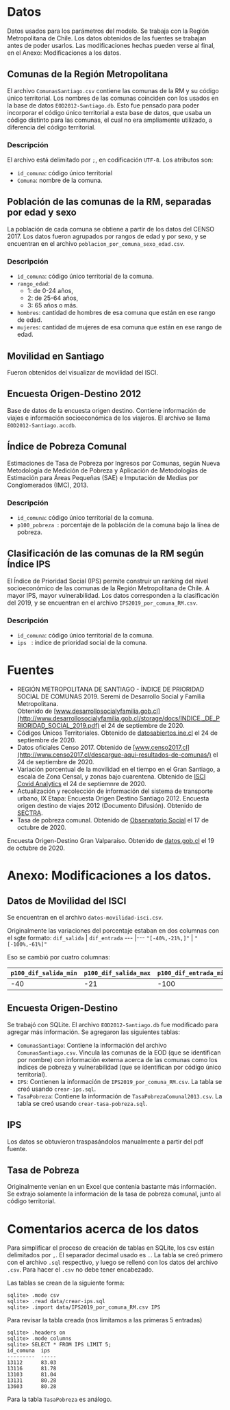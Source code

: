 # Datos

Datos usados para los parámetros del modelo. Se trabaja con la Región Metropolitana de Chile. Los datos obtenidos de las fuentes se trabajan antes de poder usarlos. Las modificaciones hechas pueden verse al final, en el Anexo: Modificaciones a los datos.

  
## Comunas de la Región Metropolitana
El archivo `ComunasSantiago.csv` contiene las comunas de la RM y su código único territorial. Los nombres de las comunas coinciden con los usados en la base de datos `EOD2012-Santiago.db`. Esto fue pensado para poder incorporar el código único territorial a esta base de datos, que usaba un código distinto para las comunas, el cual no era ampliamente utilizado, a diferencia del código territorial.
### Descripción
El archivo está delimitado por `;`, en codificación `UTF-8`. Los atributos son: 
- `id_comuna`: código único territorial
- `Comuna`: nombre de la comuna.

## Población de las comunas de la RM, separadas por edad y sexo
La población de cada comuna se obtiene a partir de los datos del CENSO 2017. Los datos fueron agrupados por rangos de edad y por sexo, y se encuentran en el archivo `poblacion_por_comuna_sexo_edad.csv`.
### Descripción
- `id_comuna`: código único territorial de la comuna.
- `rango_edad`:
  - 1: de 0-24 años,
  - 2: de 25-64 años,
  - 3: 65 años o más.
- `hombres`: cantidad de hombres de esa comuna que están en ese rango de edad.
- `mujeres`: cantidad de mujeres de esa comuna que están en ese rango de edad.


## Movilidad en Santiago
Fueron obtenidos del visualizar de movilidad del ISCI. 

## Encuesta Origen-Destino 2012
Base de datos de la encuesta origen destino. Contiene información de viajes e información socioeconómica de los viajeros. El archivo se llama `EOD2012-Santiago.accdb`.

## Índice de Pobreza Comunal
Estimaciones de Tasa de Pobreza por Ingresos por Comunas, según Nueva Metodología de Medición de Pobreza y Aplicación de Metodologías de Estimación para Áreas Pequeñas (SAE) e Imputación de Medias por Conglomerados (IMC), 2013.
### Descripción
- `id_comuna`: código único territorial de la comuna. 
- `p100_pobreza `: porcentaje de la población de la comuna bajo la línea de pobreza.
   


## Clasificación de las comunas de la RM según Índice IPS 
El Índice de Prioridad Social (IPS) permite construir un ranking del nivel socioeconómico de las comunas de la Región Metropolitana de Chile. A mayor IPS, mayor vulnerabilidad. Los datos corresponden a la clasificación del 2019, y se encuentran en el archivo `IPS2019_por_comuna_RM.csv`.
### Descripción
- `id_comuna`: código único territorial de la comuna. 
- `ips ` : índice de prioridad social de la comuna.



# Fuentes

- REGIÓN METROPOLITANA DE SANTIAGO - ÍNDICE DE PRIORIDAD SOCIAL DE COMUNAS 2019. Seremi de Desarrollo Social y Familia Metropolitana.  
Obtenido de [www.desarrollosocialyfamilia.gob.cl](http://www.desarrollosocialyfamilia.gob.cl/storage/docs/INDICE._DE_PRIORIDAD_SOCIAL_2019.pdf) el 24 de septiembre de 2020.
- Códigos Únicos Territoriales. Obtenido de [datosabiertos.ine.cl](https://datosabiertos.ine.cl/dataviews/250601/codigos-unicos-territoriales/) el 24 de septiembre de 2020.
- Datos oficiales Censo 2017. Obtenido de [www.censo2017.cl](http://www.censo2017.cl/descargue-aqui-resultados-de-comunas/) el 24 de septiembre de 2020.
- Variación porcentual de la movilidad en el tiempo en el Gran Santiago, a escala de Zona Censal, y zonas bajo cuarentena. Obtenido de [ISCI Covid Analytics](https://covidanalytics.isci.cl/movilidad/visualizador/) el 24 de septiemnre de 2020.
- Actualización y recolección de información del sistema de transporte urbano, IX Etapa: Encuesta Origen Destino Santiago 2012. Encuesta origen destino de viajes 2012 (Documento Difusión). Obtenido de [SECTRA](http://www.sectra.gob.cl/biblioteca/detalle1.asp?mfn=3253).
- Tasa de pobreza comunal. Obtenido de [Observatorio Social](http://observatorio.ministeriodesarrollosocial.gob.cl/indicadores/datos_pobreza_comunal.php) el 17 de octubre de 2020.


Encuesta Origen-Destino Gran Valparaíso. Obtenido de [datos.gob.cl](https://datos.gob.cl/dataset/eod-valpo-2014) el 19 de octubre de 2020.

# Anexo: Modificaciones a los datos.

## Datos de Movilidad del ISCI
Se encuentran en el archivo `datos-movilidad-isci.csv`.

Originalmente las variaciones del porcentaje estaban en dos columnas con el sgte formato:
`dif_salida` | `dif_entrada`
--- |---
`"[-40%,-21%,]"` | `"[-100%,-61%]"`

Eso se cambió por cuatro columnas:

`p100_dif_salida_min` | `p100_dif_salida_max` | `p100_dif_entrada_min` | `p100_dif_entrada_max`
--- |--- | --- |---
-40 | -21| -100 |-61



## Encuesta Origen-Destino
Se trabajó con SQLite. El archivo `EOD2012-Santiago.db` fue modificado para agregar más información. Se agregaron las siguientes tablas:
- `ComunasSantiago`: Contiene la información del archivo `ComunasSantiago.csv`. Vincula las comunas de la EOD (que se identifican por nombre) con información externa acerca de las comunas como los índices de pobreza y vulnerabilidad (que se identifican por código único territorial).
- `IPS`: Contienen la información de `IPS2019_por_comuna_RM.csv`. La tabla se creó usando `crear-ips.sql`. 
- `TasaPobreza`: Contiene la información de `TasaPobrezaComunal2013.csv`. La tabla se creó usando `crear-tasa-pobreza.sql`.

## IPS
Los datos se obtuvieron traspasándolos manualmente a partir del pdf fuente.

## Tasa de Pobreza
Originalmente venían en un Excel que contenía bastante más información. Se extrajo solamente la información de la tasa de pobreza comunal, junto al código territorial.

# Comentarios acerca de los datos 
Para simplificar el proceso de creación de tablas en SQLite, los csv están delimitados por `,`. El separador decimal usado es `.`. La tabla se creó primero con el archivo `.sql` respectivo, y luego se rellenó con los datos del archivo `.csv`. Para hacer el `.csv` no debe tener encabezado.

Las tablas se crean de la siguiente forma:
```
sqlite> .mode csv
sqlite> .read data/crear-ips.sql 
sqlite> .import data/IPS2019_por_comuna_RM.csv IPS
```
Para revisar la tabla creada (nos limitamos a las primeras 5 entradas)
```
sqlite> .headers on
sqlite> .mode columns
sqlite> SELECT * FROM IPS LIMIT 5;
id_comuna  ips  
---------  -----
13112      83.03
13116      81.78
13103      81.04
13131      80.28
13603      80.28
```
Para la tabla `TasaPobreza` es análogo.